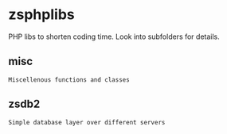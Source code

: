 zsphplibs
=========

PHP libs to shorten coding time. Look into subfolders for details.


misc
----
	Miscellenous functions and classes


zsdb2
-----
	Simple database layer over different servers

